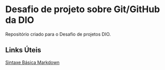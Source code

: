 #  Desafio de projeto sobre Git/GitHub da DIO

Repositório criado para o Desafio de projetos DIO.

## Links Úteis

[Sintaxe Básica Markdown](https://www.markdownguide.org/basic-syntax/) 
